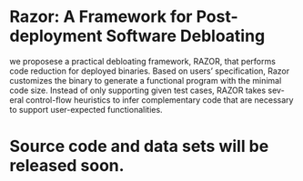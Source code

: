 # Razor:  A Framework for Post-deployment Software Debloating

we proposese a practical debloating framework,
RAZOR, that performs code reduction for deployed binaries.
Based on users’ specification, Razor customizes the binary
to generate a functional program with the minimal code size.
Instead of only supporting given test cases, RAZOR takes sev-
eral control-flow heuristics to infer complementary code that
are necessary to support user-expected functionalities.

# Source code and data sets will be released soon.
